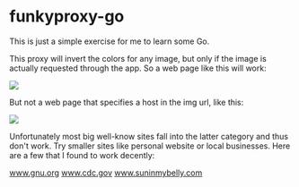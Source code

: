 funkyproxy-go
=============

This is just a simple exercise for me to learn some Go.

This proxy will invert the colors for any image, but only if the image is
actually requested through the app.  So a web page like this will work:

<html>
<body>
<img src="/images/foo.gif">
</body>
</html>


But not a web page that specifies a host in the img url, like this:

<html>
<body>
<img src="http://images.mycompany.com/foo.gif">
</body>
</html>


Unfortunately most big well-know sites fall into the latter category and
thus don't work.  Try smaller sites like personal website or local businesses.
Here are a few that I found to work decently:

www.gnu.org
www.cdc.gov
www.suninmybelly.com
